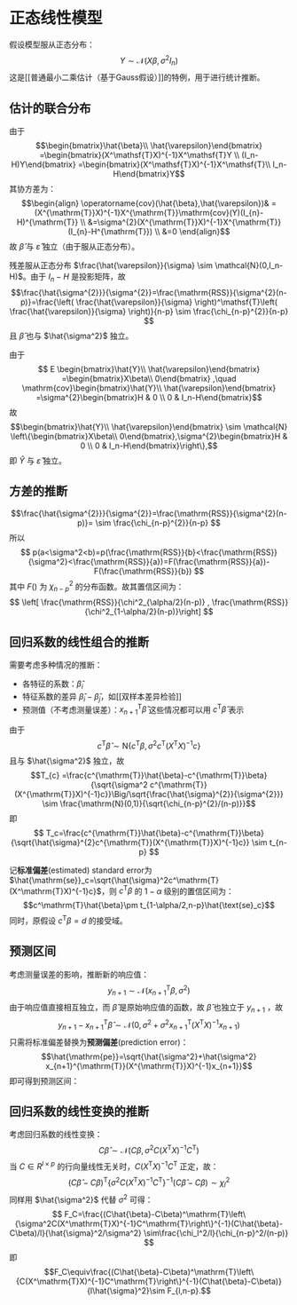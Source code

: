 # 正态线性模型

假设模型服从正态分布：
$$ Y \sim \mathcal{N}(X\beta,\sigma^2 I_n) $$
这是[[普通最小二乘估计（基于Gauss假设）]]的特例，用于进行统计推断。

## 估计的联合分布

由于
$$\begin{bmatrix}\hat{\beta}\\ \hat{\varepsilon}\end{bmatrix}
=\begin{bmatrix}(X^\mathsf{T}X)^{-1}X^\mathsf{T}Y \\ (I_n-H)Y\end{bmatrix}
=\begin{bmatrix}(X^\mathsf{T}X)^{-1}X^\mathsf{T}\\ I_n-H\end{bmatrix}Y$$
其协方差为：
$$\begin{align}
\operatorname{cov}(\hat{\beta},\hat{\varepsilon})& =(X^{\mathrm{T}}X)^{-1}X^{\mathrm{T}}\mathrm{cov}(Y)(I_{n}-H)^{\mathrm{T}} \\
&=\sigma^{2}(X^{\mathrm{T}}X)^{-1}X^{\mathrm{T}}(I_{n}-H^{\mathrm{T}}) \\
&=0
\end{align}$$
故 $\hat{\beta}$ 与 $\hat{\varepsilon}$ 独立（由于服从正态分布）。

残差服从正态分布 $\frac{\hat{\varepsilon}}{\sigma} \sim \mathcal{N}(0,I_n-H)$。由于 $I_n-H$ 是投影矩阵，故 
$$\frac{\hat{\sigma^{2}}}{\sigma^{2}}=\frac{\mathrm{RSS}}{\sigma^{2}(n-p)}=\frac{\left( \frac{\hat{\varepsilon}}{\sigma} \right)^\mathsf{T}\left( \frac{\hat{\varepsilon}}{\sigma} \right)}{n-p} \sim \frac{\chi_{n-p}^{2}}{n-p} $$
且 $\hat{\beta}$ 也与 $\hat{\sigma^2}$ 独立。

由于
$$
E \begin{bmatrix}\hat{Y}\\ \hat{\varepsilon}\end{bmatrix}
=\begin{bmatrix}X\beta\\ 0\end{bmatrix} ,\quad
\mathrm{cov}\begin{bmatrix}\hat{Y}\\ \hat{\varepsilon}\end{bmatrix}
=\sigma^{2}\begin{bmatrix}H & 0 \\ 0 & I_n-H\end{bmatrix}$$
故
$$\begin{bmatrix}\hat{Y}\\ \hat{\varepsilon}\end{bmatrix} \sim \mathcal{N} \left\{\begin{bmatrix}X\beta\\ 0\end{bmatrix},\sigma^{2}\begin{bmatrix}H & 0 \\ 0 & I_n-H\end{bmatrix}\right\},$$
即 $\hat{Y}$ 与 $\hat{\varepsilon}$ 独立。

## 方差的推断

$$\frac{\hat{\sigma^{2}}}{\sigma^{2}}=\frac{\mathrm{RSS}}{\sigma^{2}(n-p)}= \sim \frac{\chi_{n-p}^{2}}{n-p} $$
所以
$$ p(a<\sigma^2<b)=p(\frac{\mathrm{RSS}}{b}<\frac{\mathrm{RSS}}{\sigma^2}<\frac{\mathrm{RSS}}{a})=F(\frac{\mathrm{RSS}}{a})-F(\frac{\mathrm{RSS}}{b}) $$
其中 $F()$ 为 $\chi_{n-p}^2$ 的分布函数。故其置信区间为：
$$ \left[ \frac{\mathrm{RSS}}{\chi^2_{\alpha/2}(n-p)} , \frac{\mathrm{RSS}}{\chi^2_{1-\alpha/2}(n-p)}\right]  $$
## 回归系数的线性组合的推断

需要考虑多种情况的推断：
+ 各特征的系数：$\hat{\beta}_i$
+ 特征系数的差异 $\hat{\beta}_i-\hat{\beta}_j$，如[[双样本差异检验]]
+ 预测值（不考虑测量误差）：$x_{n+1}^\mathsf{T}\hat{\beta}$
这些情况都可以用 $c^\mathsf{T} \hat{\beta}$ 表示

由于
$$c^\mathrm{T}\hat{\beta}\sim\mathrm{N}\left\{c^\mathrm{T}\beta,\sigma^2c^\mathrm{T}(X^\mathrm{T}X)^{-1}c\right\}$$
且与 $\hat{\sigma^2}$ 独立，故
$$T_{c} =\frac{c^{\mathrm{T}}\hat{\beta}-c^{\mathrm{T}}\beta}{\sqrt{\sigma^2 c^{\mathrm{T}}(X^{\mathrm{T}}X)^{-1}c}}\Big/\sqrt{\frac{\hat{\sigma}^{2}}{\sigma^{2}}} \sim \frac{\mathrm{N}(0,1)}{\sqrt{\chi_{n-p}^{2}/(n-p)}}$$
即
$$ T_c=\frac{c^{\mathrm{T}}\hat{\beta}-c^{\mathrm{T}}\beta}{\sqrt{\hat{\sigma}^{2}c^{\mathrm{T}}(X^{\mathrm{T}}X)^{-1}c}} \sim t_{n-p} $$

记**标准偏差**(estimated) standard error为 $\hat{\mathrm{se}}_c=\sqrt{\hat{\sigma}^2c^\mathrm{T}(X^\mathrm{T}X)^{-1}c}$，则 $c^\mathsf{T}\beta$ 的 $1-\alpha$ 级别的置信区间为：
$$c^\mathrm{T}\hat{\beta}\pm t_{1-\alpha/2,n-p}\hat{\text{se}_c}$$ 同时，原假设 $c^\mathsf{T}\beta=d$ 的接受域。

## 预测区间

考虑测量误差的影响，推断新的响应值：
$$ y_{n+1} \sim \mathcal{N}(x_{n+1}^\mathsf{T}\beta, \sigma^2) $$
由于响应值直接相互独立，而 $\hat{\beta}$ 是原始响应值的函数，故 $\hat{\beta}$ 也独立于 $y_{n+1}$ ，故
$$ y_{n+1}-x_{n+1}^\mathsf{T}\hat{\beta} \sim \mathcal{N}(0,\sigma^2+\sigma^2 x_{n+1}^{\mathrm{T}}(X^{\mathrm{T}}X)^{-1}x_{n+1}) $$
只需将标准偏差替换为**预测偏差**(prediction error)：
$$\hat{\mathrm{pe}}=\sqrt{\hat{\sigma^2}+\hat{\sigma^2} x_{n+1}^{\mathrm{T}}(X^{\mathrm{T}}X)^{-1}x_{n+1}}$$
即可得到预测区间：

## 回归系数的线性变换的推断

考虑回归系数的线性变换：
$$C\hat{\beta} \sim \mathcal{N}(C\beta,\sigma^2C(X^\mathsf{T}X)^{-1}C^\mathsf{T})$$
当 $C\in R^{l \times p}$ 的行向量线性无关时，$C(X^\mathsf{T}X)^{-1}C^\mathsf{T}$ 正定，故：
$$(C\hat{\beta}-C\beta)^\mathrm{T}\left\{\sigma^2C(X^\mathrm{T}X)^{-1}C^\mathrm{T}\right\}^{-1}(C\hat{\beta}-C\beta)\sim\chi_l^2$$
同样用 $\hat{\sigma^2}$ 代替 $\sigma^2$ 可得：
$$ F_C=\frac{(C\hat{\beta}-C\beta)^\mathrm{T}\left\{\sigma^2C(X^\mathrm{T}X)^{-1}C^\mathrm{T}\right\}^{-1}(C\hat{\beta}-C\beta)/l}{\hat{\sigma}^2/\sigma^2} \sim\frac{\chi_l^2/l}{\chi_{n-p}^2/(n-p)} $$
即
$$F_C\equiv\frac{(C\hat{\beta}-C\beta)^\mathrm{T}\left\{C(X^\mathrm{T}X)^{-1}C^\mathrm{T}\right\}^{-1}(C\hat{\beta}-C\beta)}{l\hat{\sigma}^2}\sim F_{l,n-p}.$$
